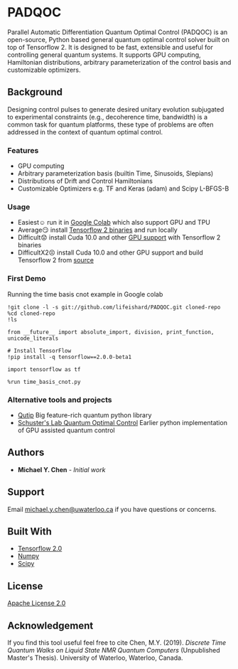 # PADQOC
Parallel Automatic Differentiation Quantum Optimal Control (PADQOC) is an open-source, Python based general quantum optimal control solver built on top of Tensorflow 2. It is designed to be fast, extensible and useful for controlling general quantum systems. It supports GPU computing, Hamiltonian distributions, arbitrary parameterization of the control basis and customizable optimizers.

## Background
Designing control pulses to generate desired unitary evolution subjugated to experimental constraints (e.g., decoherence time, bandwidth) is a common task for quantum platforms, these type of problems are often addressed in the context of quantum optimal control.

### Features ###
* GPU computing
* Arbitrary parameterization basis (builtin Time, Sinusoids, Slepians)
* Distributions of Drift and Control Hamiltonians
* Customizable Optimizers e.g. TF and Keras (adam) and Scipy L-BFGS-B

### Usage ###
* Easiest:relaxed: run it in [Google Colab](https://colab.research.google.com/) which also support GPU and TPU
* Average:smirk: install [Tensorflow 2 binaries](https://www.tensorflow.org/install) and run locally
* Difficult:worried: install Cuda 10.0 and other [GPU support](https://www.tensorflow.org/install/gpu) with Tensorflow 2 binaries 
* DifficultX2:persevere: install Cuda 10.0 and other GPU support and build Tensorflow 2 from [source](https://www.tensorflow.org/install/source)

### First Demo ###

Running the time basis cnot example in Google colab
```
!git clone -l -s git://github.com/lifeishard/PADQOC.git cloned-repo
%cd cloned-repo
!ls
```
```
from __future__ import absolute_import, division, print_function, unicode_literals

# Install TensorFlow
!pip install -q tensorflow==2.0.0-beta1

import tensorflow as tf
```
```
%run time_basis_cnot.py
```



### Alternative tools and projects ###
* [Qutip](http://qutip.org/docs/latest/guide/guide-control.html) Big feature-rich quantum python library
* [Schuster's Lab Quantum Optimal Control](https://github.com/SchusterLab/quantum-optimal-control) Earlier python implementation of GPU assisted quantum control

## Authors
* **Michael Y. Chen** - *Initial work*

## Support
Email michael.y.chen@uwaterloo.ca if you have questions or concerns.

## Built With
* [Tensorflow 2.0](https://www.tensorflow.org/beta)
* [Numpy](https://www.numpy.org/)
* [Scipy](https://www.scipy.org/)

## License
[Apache License 2.0](https://choosealicense.com/licenses/apache-2.0/)

## Acknowledgement
If you find this tool useful feel free to cite Chen, M.Y. (2019). *Discrete Time Quantum Walks on Liquid State NMR Quantum Computers*  (Unpublished Master's Thesis). University of Waterloo, Waterloo, Canada.
